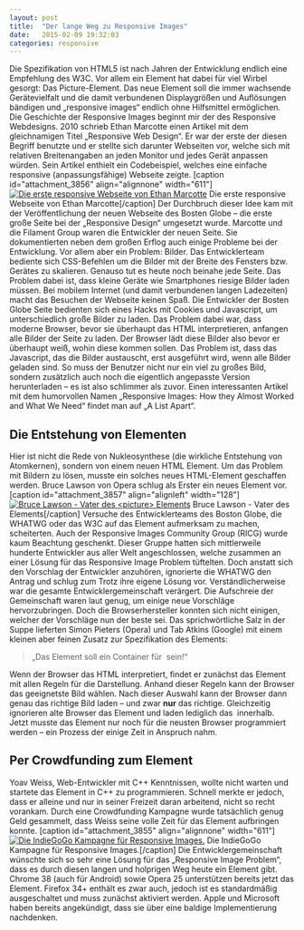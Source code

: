 ```yaml
---
layout: post
title:  "Der lange Weg zu Responsive Images"
date:   2015-02-09 19:32:03
categories: responsive
---
```


Die Spezifikation von HTML5 ist nach Jahren der Entwicklung endlich eine Empfehlung des W3C. Vor allem ein Element hat dabei für viel Wirbel gesorgt: Das Picture-Element. Das neue Element soll die immer wachsende Gerätevielfalt und die damit verbundenen Displaygrößen und Auflösungen bändigen und „responsive images“ endlich ohne Hilfsmittel ermöglichen. Die Geschichte der Responsive Images beginnt mir der des Responsive Webdesigns. 2010 schrieb Ethan Marcotte einen Artikel mit dem gleichnamigen Titel „Responsive Web Design“. Er war der erste der diesen Begriff benutzte und er stellte sich darunter Webseiten vor, welche sich mit relativen Breitenangaben an jeden Monitor und jedes Gerät anpassen würden. Sein Artikel enthielt ein Codebeispiel, welches eine einfache responsive (anpassungsfähige) Webseite zeigte. [caption id="attachment_3856" align="alignnone" width="611"][![Die erste responsive Webseite von Ethan Marcotte](http://www.onlinewerk.info/wp-content/uploads/2015/02/first-611x137.jpg)](http://www.onlinewerk.info/wp-content/uploads/2015/02/first.jpg) Die erste responsive Webseite von Ethan Marcotte[/caption] Der Durchbruch dieser Idee kam mit der Veröffentlichung der neuen Webseite des Bosten Globe – die erste große Seite bei der „Responsive Design“ umgesetzt wurde. Marcotte und die Filament Group waren die Entwickler der neuen Seite. Sie dokumentierten neben dem großen Erflog auch einige Probleme bei der Entwicklung. Vor allem aber ein Problem: Bilder. Das Entwicklerteam bediente sich CSS-Befehlen um die Bilder mit der Breite des Fensters bzw. Gerätes zu skalieren. Genauso tut es heute noch beinahe jede Seite. Das Problem dabei ist, dass kleine Geräte wie Smartphones riesige Bilder laden müssen. Bei mobilem Internet (und damit verbundenen langen Ladezeiten) macht das Besuchen der Webseite keinen Spaß. Die Entwickler der Bosten Globe Seite bedienten sich eines Hacks mit Cookies und Javascript, um unterschiedlich große Bilder zu laden. Das Problem dabei war, dass moderne Browser, bevor sie überhaupt das HTML interpretieren, anfangen alle Bilder der Seite zu laden. Der Browser lädt diese Bilder also bevor er überhaupt weiß, wohin diese kommen sollen. Das Problem ist, dass das Javascript, das die Bilder austauscht, erst ausgeführt wird, wenn alle Bilder geladen sind. So muss der Benutzer nicht nur ein viel zu großes Bild, sondern zusätzlich auch noch die eigentlich angepasste Version herunterladen – es ist also schlimmer als zuvor. Einen interessanten Artikel mit dem humorvollen Namen „Responsive Images: How they Almost Worked and What We Need“ findet man auf „A List Apart“.

## Die Entstehung von Elementen

Hier ist nicht die Rede von Nukleosynthese (die wirkliche Entstehung von Atomkernen), sondern von einem neuen HTML Element. Um das Problem mit Bildern zu lösen, musste ein solches neues HTML-Element geschaffen werden. Bruce Lawson von Opera schlug als Erster ein neues <picture> Element vor. [caption id="attachment_3857" align="alignleft" width="128"][![Bruce Lawson - Vater des &lt;picture&gt; Elements](http://www.onlinewerk.info/wp-content/uploads/2015/02/6f3ec7315ad0715ae2a5f89a52877218.jpeg)](http://www.onlinewerk.info/wp-content/uploads/2015/02/6f3ec7315ad0715ae2a5f89a52877218.jpeg) Bruce Lawson - Vater des <picture> Elements[/caption] Versuche des Entwicklerteams des Boston Globe, die WHATWG oder das W3C auf das <picture> Element aufmerksam zu machen, scheiterten. Auch der Responsive Images Community Group (RICG) wurde kaum Beachtung geschenkt. Dieser Gruppe hatten sich mittlerweile hunderte Entwickler aus aller Welt angeschlossen, welche zusammen an einer Lösung für das Responsive Image Problem tüftelten. Doch anstatt sich den Vorschlag der Entwickler anzuhören, ignorierte die WHATWG den Antrag und schlug zum Trotz ihre eigene Lösung vor. Verständlicherweise war die gesamte Entwicklergemeinschaft verärgert. Die Aufschreie der Gemeinschaft waren laut genug, um einige neue Vorschläge hervorzubringen. Doch die Browserhersteller konnten sich nicht einigen, welcher der Vorschläge nun der beste sei. Das sprichwörtliche Salz in der Suppe lieferten Simon Pieters (Opera) und Tab Atkins (Google) mit einem kleinen aber feinen Zusatz zur Spezifikation des <picture> Elements:

> „Das <picture> Element soll ein Container für <img> sein!“

Wenn der Browser das HTML interpretiert, findet er zunächst das <picture> Element mit allen Regeln für die Darstellung. Anhand dieser Regeln kann der Browser das geeignetste Bild wählen. Nach dieser Auswahl kann der Browser dann genau das richtige Bild laden – und zwar **nur** das richtige. Gleichzeitig ignorieren alte Browser das <picture> Element und laden lediglich das <img> innerhalb. Jetzt musste das <picture> Element nur noch für die neusten Browser programmiert werden – ein Prozess der einige Zeit in Anspruch nahm.

## Per Crowdfunding zum <picture> Element

Yoav Weiss, Web-Entwickler mit C++ Kenntnissen, wollte nicht warten und startete das <picture> Element in C++ zu programmieren. Schnell merkte er jedoch, dass er alleine und nur in seiner Freizeit daran arbeitend, nicht so recht vorankam. Durch eine Crowdfunding Kampagne wurde tatsächlich genug Geld gesammelt, dass Weiss seine volle Zeit für das <picture> Element aufbringen konnte. [caption id="attachment_3855" align="alignnone" width="611"][![Die IndieGoGo Kampagne für Responsive Images.](http://www.onlinewerk.info/wp-content/uploads/2015/02/picture-611x371.jpg)](http://www.onlinewerk.info/wp-content/uploads/2015/02/picture.jpg) Die IndieGoGo Kampagne für Responsive Images.[/caption] Die Entwicklergemeinschaft wünschte sich so sehr eine Lösung für das „Responsive Image Problem“, dass es durch diesen langen und holprigen Weg heute ein <picture> Element gibt. Chrome 38 (auch für Android) sowie Opera 25 unterstützen bereits jetzt das <picture> Element. Firefox 34+ enthält es zwar auch, jedoch ist es standardmäßig ausgeschaltet und muss zunächst aktiviert werden. Apple und Microsoft haben bereits angekündigt, dass sie über eine baldige Implementierung nachdenken.